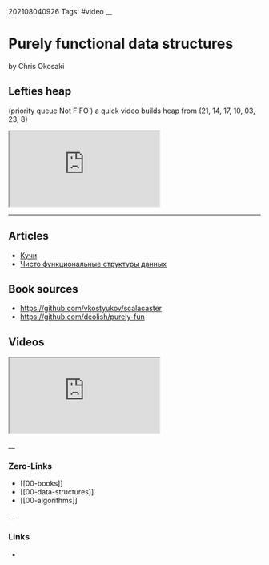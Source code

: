 202108040926
Tags: #video
__
# Purely functional data structures 
by Chris Okosaki 



## Lefties heap 
(priority queue Not FIFO  )
a quick video builds heap from (21, 14, 17, 10, 03, 23, 8)
<iframe src="https://www.youtube.com/embed/GAln1pPZWBw"></iframe>


---
## Articles
- [Кучи](https://habr.com/ru/post/135232/)  
- [Чисто функциональные структуры данных](https://habr.com/ru/post/208918/)
## Book sources
- https://github.com/vkostyukov/scalacaster
- https://github.com/dcolish/purely-fun

## Videos
<iframe src="https://www.youtube.com/embed/fWnaW3CP7OI"></iframe>



__
### Zero-Links
- [[00-books]]
- [[00-data-structures]]
- [[00-algorithms]]

__
### Links
- 

 
 